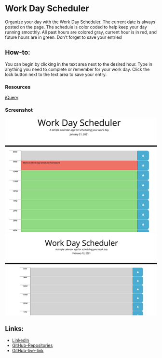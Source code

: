 # Work Day Scheduler

Organize your day with the Work Day Scheduler. The current date is always posted on the page. The schedule is color coded to help keep your day running smoothly. All past hours are colored gray, current hour is in red, and future hours are in green. Don't forget to save your entries!

## How-to:

You can begin by clicking in the text area next to the desired hour. Type in anything you need to complete or remember for your work day. Click the lock button next to the text area to save your entry.

### Resources

[jQuery](https://jquery.com/)

### Screenshot

![Work Day Scheduler](Assets/work-day-scheduler.png)
![Work Day Scheduler 2](Assets/work-day-scheduler-2.png)

## Links:

* [LinkedIn](https://www.linkedin.com/in/cdfox/)
* [GitHub-Repositories](https://github.com/CFox2019/Work-Day-Scheduler)
* [GitHub-live-link](https://cfox2019.github.io/Work-Day-Scheduler/)